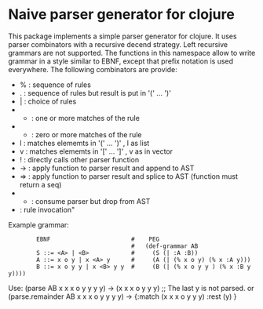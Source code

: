 # Naive parser generator for clojure

This package implements a simple parser generator for clojure. 
It uses parser combinators with a recursive decend strategy.
Left recursive grammars are not supported.
The functions in this namespace allow to write grammar in a style
similar to EBNF, except that prefix notation is used everywhere.
The following combinators are provide:
* %  : sequence of rules
* .  : sequence of rules but result is put in '(' ...  ')'
* |  : choice of rules
* +  : one or more matches of the rule
* *  : zero or more matches of the rule
* l  : matches elememts in '(' ...  ')' , l as list
* v  : matches elememts in '[' ... ']' , v as in vector 
* !  : directly calls other parser function
* ->  : apply function to parser result and append to AST
* =>  : apply function to parser result and splice to AST (function must return a seq)
* -  : consume parser but drop from AST
* <keyword> : rule invocation"

Example grammar: 

```
        EBNF                       #    PEG
                                   #   (def-grammar AB                            
        S ::= <A> | <B>            #     (S (| :A :B))
        A ::= x o y | x <A> y      #     (A (| (% x o y) (% x :A y)))
        B ::= x o y y | x <B> y y  #     (B (| (% x o y y ) (% x :B y y))))
```
Use:
      (parse AB x x x o y y y y)  -> (x x x o y y y) ;; The last y is not parsed. 
or       
      (parse.remainder AB x x x o y y y y)  -> 
                       {:match (x x x o y y y)  :rest (y) }